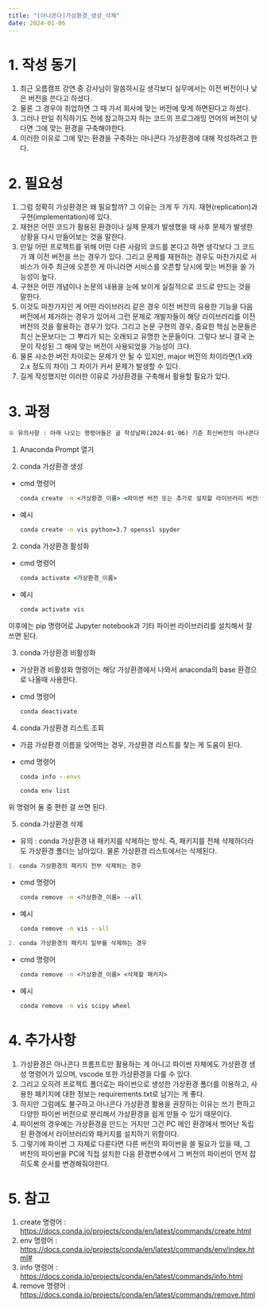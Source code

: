 ```yaml
---
title: "[아나콘다]가상환경_생성_삭제"
date: 2024-01-06
---
```


# 1. 작성 동기
  1. 최근 오름캠프 강연 중 강사님이 말씀하시길 생각보다 실무에서는 이전 버전이나 낮은 버전을 쓴다고 하셨다. 
  2. 물론 그 경우야 취업하면 그 때 가서 회사에 맞는 버전에 맞게 하면된다고 하셨다.
  3. 그러나 만일 취직하기도 전에 참고하고자 하는 코드의 프로그래밍 언어의 버전이 낮다면 그에 맞는 환경을 구축해야한다.
  4. 이러한 이유로 그에 맞는 환경을 구축하는 아나콘다 가상환경에 대해 작성하려고 한다.

# 2. 필요성

  1. 그럼 정확히 가상환경은 왜 필요할까? 그 이유는 크게 두 가지. 재현(replication)과 구현(implementation)에 있다.
  2. 재현은 어떤 코드가 활용된 환경이나 실제 문제가 발생했을 때 사후 문제가 발생한 상황을 다시 만들어보는 것을 말한다. 
  3. 만일 어떤 프로젝트를 위해 어떤 다른 사람의 코드를 본다고 하면 생각보다 그 코드가 꽤 이전 버전을 쓰는 경우가 있다. 그리고 문제를 재현하는 경우도 마찬가지로 서비스가 아주 최근에 오픈한 게 아니라면 서비스를 오픈할 당시에 맞는 버전을 쓸 가능성이 높다. 
  4. 구현은 어떤 개념이나 논문의 내용을 눈에 보이게 실질적으로 코드로 만드는 것을 말한다. 
  5. 이것도 마찬가지인 게 어떤 라이브러리 같은 경우 이전 버전의 유용한 기능을 다음버전에서 제거하는 경우가 있어서 그런 문제로 개발자들이 해당 라이브러리를 이전 버전의 것을 활용하는 경우가 있다. 그리고 논문 구현의 경우, 중요한 핵심 논문들은 최신 논문보다는 그 뿌리가 되는 오래되고 유명한 논문들이다. 그렇다 보니 결국 논문이 작성된 그 해에 맞는 버전이 사용되었을 가능성이 크다.
  6. 물론 사소한 버전 차이로는 문제가 안 될 수 있지만, major 버전의 차이라면(1.x와 2.x 정도의 차이) 그 차이가 커서 문제가 발생할 수 있다.
  7. 길게 작성했지만 이러한 이유로 가상환경을 구축해서 활용할 필요가 있다.

# 3. 과정

```markdown
※ 유의사항 : 아래 나오는 명령어들은 글 작성날짜(2024-01-06) 기준 최신버전의 아나콘다 문서를 참고하였습니다. 버전 변경에 따라 명령어에는 다소 변화가 있을 수 있습니다.
```

  1. Anaconda Prompt 열기
  
  2. conda 가상환경 생성

  * cmd 명령어
    ```cmd
    conda create -n <가상환경_이름> <파이썬 버전 또는 추가로 설치할 라이브러리 버전>  
    ```

  * 예시 
    ```cmd
    conda create -n vis python=3.7 openssl spyder  
    ```
  
  2. conda 가상환경 활성화

  * cmd 명령어
    ```cmd
    conda activate <가상환경_이름>  
    ```

  * 예시
    ```cmd
    conda activate vis  
    ```

  이후에는 pip 명령어로 Jupyter notebook과 기타 파이썬 라이브러리를 설치해서 잘 쓰면 된다.

  3. conda 가상환경 비활성화
  - 가상환경 비활성화 명령어는 해당 가상환경에서 나와서 anaconda의 base 환경으로 나올때 사용한다.

  * cmd 명령어
    ```cmd
    conda deactivate   
    ```

  4. conda 가상환경 리스트 조회
  - 가끔 가상환경 이름을 잊어먹는 경우, 가상환경 리스트를 찾는 게 도움이 된다.
  
  * cmd 명령어
    ```cmd
    conda info --envs  
    ```

    ```cmd
    conda env list  
    ```

  위 명령어 둘 중 편한 걸 쓰면 된다.


  5. conda 가상환경 삭제
  - 유의 : conda 가상환경 내 패키지를 삭제하는 방식. 즉, 패키지를 전체 삭제하더라도 가상환경 폴더는 남아있다. 물론 가상환경 리스트에서는 삭제된다.
  
  ```markdown
  1. conda 가상환경의 패키지 전부 삭제하는 경우  
  ```

  * cmd 명령어
    ```cmd
    conda remove -n <가상환경_이름> --all
    ```

  * 예시
    ```cmd
    conda remove -n vis --all
    ```


  ```markdown
  2. conda 가상환경의 패키지 일부를 삭제하는 경우
  ```

  * cmd 명령어
    ```cmd
    conda remove -n <가상환경_이름> <삭제할 패키지>
    ```

  * 예시
    ```cmd
    conda remove -n vis scipy wheel
    ```

# 4. 추가사항
  1. 가상환경은 아나콘다 프롬프트만 활용하는 게 아니고 파이썬 자체에도 가상환경 생성 명령어가 있으며, vscode 또한 가상환경을 다룰 수 있다.
  2. 그리고 오히려 프로젝트 폴더로는 파이썬으로 생성한 가상환경 폴더를 이용하고, 사용한 패키지에 대한 정보는 requirements.txt로 남기는 게 좋다.
  3. 하지만 그럼에도 불구하고 아나콘다 가상환경 활용을 권장하는 이유는 쓰기 편하고 다양한 파이썬 버전으로 분리해서 가상환경을 쉽게 만들 수 있기 때문이다.
  4. 파이썬의 경우에는 가상환경을 만드는 거지만 그건 PC 메인 환경에서 벗어난 독립된 환경에서 라이브러리와 패키지를 설치하기 위함이다.
  5. 그렇기에 파이썬 그 자체로 다룬다면 다른 버전의 파이썬을 쓸 필요가 있을 때, 그 버전의 파이썬을 PC에 직접 설치한 다음 환경변수에서 그 버전의 파이썬이 먼저 잡히도록 순서를 변경해줘야한다.

# 5. 참고
  1. create 명령어 : https://docs.conda.io/projects/conda/en/latest/commands/create.html
  2. env 명령어 : https://docs.conda.io/projects/conda/en/latest/commands/env/index.html# 
  3. info 명령어 : https://docs.conda.io/projects/conda/en/latest/commands/info.html
  4. remove 명령어 : https://docs.conda.io/projects/conda/en/latest/commands/remove.html